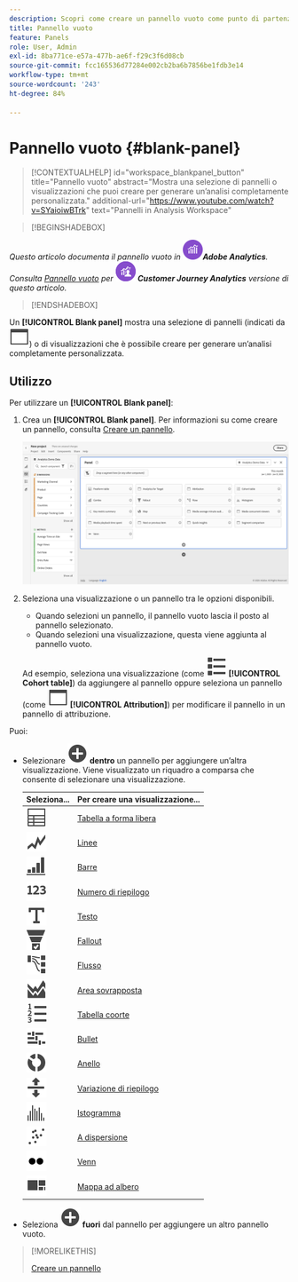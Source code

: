 ```yaml
---
description: Scopri come creare un pannello vuoto come punto di partenza per qualsiasi visualizzazione.
title: Pannello vuoto
feature: Panels
role: User, Admin
exl-id: 8ba771ce-e57a-477b-ae6f-f29c3f6d08cb
source-git-commit: fcc165536d77284e002cb2ba6b7856be1fdb3e14
workflow-type: tm+mt
source-wordcount: '243'
ht-degree: 84%

---
```


# Pannello vuoto {#blank-panel}

<!-- markdownlint-disable MD034 -->

>[!CONTEXTUALHELP]
>id="workspace_blankpanel_button"
>title="Pannello vuoto"
>abstract="Mostra una selezione di pannelli o visualizzazioni che puoi creare per generare un’analisi completamente personalizzata."
>additional-url="https://www.youtube.com/watch?v=SYaioiwBTrk" text="Pannelli in Analysis Workspace"

<!-- markdownlint-enable MD034 -->


>[!BEGINSHADEBOX]

_Questo articolo documenta il pannello vuoto in_ ![AdobeAnalytics](/help/assets/icons/AdobeAnalytics.svg) _&#x200B;**Adobe Analytics**._<br/>_Consulta [Pannello vuoto](/help/analyze/analysis-workspace/c-panels/blank-panel.md) per_ ![CustomerJourneyAnalytics](/help/assets/icons/CustomerJourneyAnalytics.svg) _&#x200B;**Customer Journey Analytics** versione di questo articolo._

>[!ENDSHADEBOX]


Un **[!UICONTROL Blank panel]** mostra una selezione di pannelli (indicati da ![WebPage](/help/assets/icons/WebPage.svg)) o di visualizzazioni che è possibile creare per generare un’analisi completamente personalizzata.

## Utilizzo

Per utilizzare un **[!UICONTROL Blank panel]**:

1. Crea un **[!UICONTROL Blank panel]**. Per informazioni su come creare un pannello, consulta [Creare un pannello](panels.md#create-a-panel).

   ![Creare un pannello](assets/create-panel.png)



1. Seleziona una visualizzazione o un pannello tra le opzioni disponibili.


   * Quando selezioni un pannello, il pannello vuoto lascia il posto al pannello selezionato.
   * Quando selezioni una visualizzazione, questa viene aggiunta al pannello vuoto.

   Ad esempio, seleziona una visualizzazione (come ![ViewList](/help/assets/icons/ViewList.svg) **[!UICONTROL Cohort table]**) da aggiungere al pannello oppure seleziona un pannello (come ![WebPage](/help/assets/icons/WebPage.svg) **[!UICONTROL Attribution]**) per modificare il pannello in un pannello di attribuzione.



Puoi:

* Selezionare ![AddCircle](/help/assets/icons/AddCircle.svg) **dentro** un pannello per aggiungere un’altra visualizzazione. Viene visualizzato un riquadro a comparsa che consente di selezionare una visualizzazione.

  | Seleziona... | Per creare una visualizzazione... |
  |---|---|
  | ![Tabella](/help/assets/icons/Table.svg) | [Tabella a forma libera](/help/analyze/analysis-workspace/visualizations/freeform-table/freeform-table.md) |
  | ![Linee](/help/assets/icons/GraphTrend.svg) | [Linee](/help/analyze/analysis-workspace/visualizations/line.md) |
  | ![GraphBarVertical](/help/assets/icons/GraphBarVertical.svg) | [Barre](/help/analyze/analysis-workspace/visualizations/bar.md) |
  | ![123](/help/assets/icons/123.svg) | [Numero di riepilogo](/help/analyze/analysis-workspace/visualizations/summary-number-change.md) |
  | ![Testo](/help/assets/icons/Text.svg) | [Testo](/help/analyze/analysis-workspace/visualizations/text.md) |
  | ![Funnel di conversione](/help/assets/icons/ConversionFunnel.svg) | [Fallout](/help/analyze/analysis-workspace/visualizations/fallout/fallout-flow.md) |
  | ![Flusso di lavoro](/help/assets/icons/GraphPathing.svg) | [Flusso](/help/analyze/analysis-workspace/visualizations/c-flow/flow.md) |
  | ![Area grafica sovrapposta](/help/assets/icons/GraphAreaStacked.svg) | [Area sovrapposta](/help/analyze/analysis-workspace/visualizations/area.md) |
  | ![Testo numerato](/help/assets/icons/TextNumbered.svg) | [Tabella coorte](/help/analyze/analysis-workspace/visualizations/cohort-table/t-cohort.md) |
  | ![Grafico bullet](/help/assets/icons/GraphBullet.svg) | [Bullet](/help/analyze/analysis-workspace/visualizations/bullet-graph.md) |
  | ![Grafico ad anello](/help/assets/icons/GraphDonut.svg) | [Anello](/help/analyze/analysis-workspace/visualizations/donut.md) |
  | ![Sposta verso l’alto o il basso](/help/assets/icons/MoveUpDown.svg) | [Variazione di riepilogo](/help/analyze/analysis-workspace/visualizations/summary-number-change.md) |
  | ![Istogramma](/help/assets/icons/Histogram.svg) | [Istogramma](/help/analyze/analysis-workspace/visualizations/histogram.md) |
  | ![Grafico a dispersione](/help/assets/icons/GraphScatter.svg) | [A dispersione](/help/analyze/analysis-workspace/visualizations/scatterplot.md) |
  | ![Tipo](/help/assets/icons/TwoDots.svg) | [Venn](/help/analyze/analysis-workspace/visualizations/venn.md) |
  | ![Grafico ad albero](/help/assets/icons/GraphTree.svg) | [Mappa ad albero](/help/analyze/analysis-workspace/visualizations/treemap.md) |

* Seleziona ![AddCircle](/help/assets/icons/AddCircle.svg) **fuori** dal pannello per aggiungere un altro pannello vuoto.


>[!MORELIKETHIS]
>
>[Creare un pannello](/help/analyze/analysis-workspace/c-panels/panels.md#create-a-panel)
>
